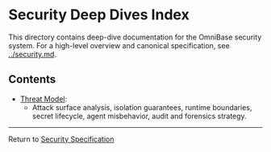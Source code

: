 <!-- === OmniNode:Metadata ===
metadata_version: 0.1.0
protocol_version: 1.1.0
owner: OmniNode Team
copyright: OmniNode Team
schema_version: 1.1.0
name: index.md
version: 1.0.0
uuid: 2f45f519-1ea3-4182-8edb-1d0011bddad3
author: OmniNode Team
created_at: 2025-05-28T12:40:27.130012
last_modified_at: 2025-05-28T17:20:04.110398
description: Stamped by ONEX
state_contract: state_contract://default
lifecycle: active
hash: 8ad8816b68456bd0234fda37231e0e34d5e2f1e9b6d09a3055bb929e7721cb16
entrypoint: python@index.md
runtime_language_hint: python>=3.11
namespace: omnibase.stamped.index
meta_type: tool
<!-- === /OmniNode:Metadata === -->


# Security Deep Dives Index

This directory contains deep-dive documentation for the OmniBase security system. For a high-level overview and canonical specification, see [../security.md](../security.md).

## Contents

- [Threat Model](threat_model.md):
  - Attack surface analysis, isolation guarantees, runtime boundaries, secret lifecycle, agent misbehavior, audit and forensics strategy.

---

Return to [Security Specification](../security.md)
